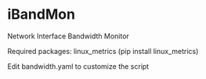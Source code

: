 # iBandMon
Network Interface Bandwidth Monitor


Required packages:
linux_metrics (pip install linux_metrics)

Edit bandwidth.yaml to customize the script



